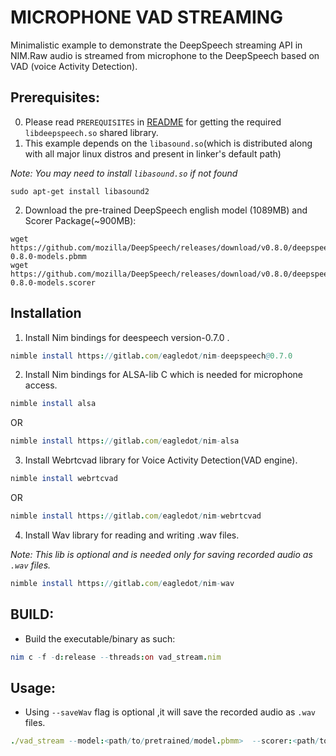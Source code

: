 # MICROPHONE VAD STREAMING
Minimalistic example to demonstrate the DeepSpeech streaming  API in NIM.Raw audio is streamed from microphone to the DeepSpeech based on VAD (voice Activity Detection).

## Prerequisites:
0) Please read ``PREREQUISITES`` in [README](../README.md)  for getting the required ``libdeepspeech.so`` shared library.
1) This example depends on the ``libasound.so``(which is distributed along with all major linux distros and present in linker's default path)

_Note:  You may need to install ``libasound.so``  if not found_
```
sudo apt-get install libasound2
```
2) Download the pre-trained DeepSpeech english model (1089MB) and Scorer Package(~900MB):

```
wget https://github.com/mozilla/DeepSpeech/releases/download/v0.8.0/deepspeech-0.8.0-models.pbmm
wget https://github.com/mozilla/DeepSpeech/releases/download/v0.8.0/deepspeech-0.8.0-models.scorer
```


## Installation

1. Install Nim bindings for deespeech version-0.7.0 .
```nim
nimble install https://gitlab.com/eagledot/nim-deepspeech@0.7.0
```

2. Install Nim bindings for ALSA-lib C which is  needed for microphone access.
```nim
nimble install alsa
```

OR

```nim
nimble install https://gitlab.com/eagledot/nim-alsa
```

3. Install Webrtcvad library for Voice Activity Detection(VAD engine).
```nim
nimble install webrtcvad
```  
OR

```nim
nimble install https://gitlab.com/eagledot/nim-webrtcvad
```

4.  Install Wav library for reading and writing .wav files.

_Note: This lib is optional and is needed only  for saving recorded audio as ``.wav`` files._
```nim
nimble install https://gitlab.com/eagledot/nim-wav
```

## BUILD:
*  Build the executable/binary as such:
```nim
nim c -f -d:release --threads:on vad_stream.nim
```

## Usage:
* Using ``--saveWav`` flag is optional ,it will save the recorded audio as `.wav` files. 
``` nim 
./vad_stream --model:<path/to/pretrained/model.pbmm>  --scorer:<path/to/.scorer>  --saveWav
```






